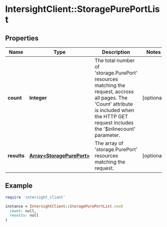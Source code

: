 # IntersightClient::StoragePurePortList

## Properties

| Name | Type | Description | Notes |
| ---- | ---- | ----------- | ----- |
| **count** | **Integer** | The total number of &#39;storage.PurePort&#39; resources matching the request, accross all pages. The &#39;Count&#39; attribute is included when the HTTP GET request includes the &#39;$inlinecount&#39; parameter. | [optional] |
| **results** | [**Array&lt;StoragePurePort&gt;**](StoragePurePort.md) | The array of &#39;storage.PurePort&#39; resources matching the request. | [optional] |

## Example

```ruby
require 'intersight_client'

instance = IntersightClient::StoragePurePortList.new(
  count: null,
  results: null
)
```


